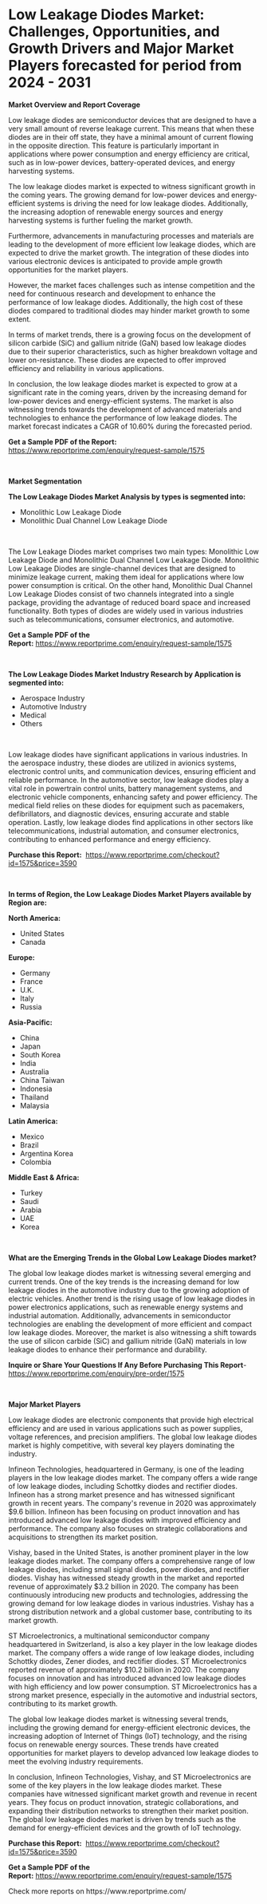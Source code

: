 <p><h1>Low Leakage Diodes Market: Challenges, Opportunities, and Growth Drivers and Major Market Players forecasted for period from 2024 - 2031</h1></p><p><strong>Market Overview and Report Coverage</strong></p>
<p><p>Low leakage diodes are semiconductor devices that are designed to have a very small amount of reverse leakage current. This means that when these diodes are in their off state, they have a minimal amount of current flowing in the opposite direction. This feature is particularly important in applications where power consumption and energy efficiency are critical, such as in low-power devices, battery-operated devices, and energy harvesting systems.</p><p>The low leakage diodes market is expected to witness significant growth in the coming years. The growing demand for low-power devices and energy-efficient systems is driving the need for low leakage diodes. Additionally, the increasing adoption of renewable energy sources and energy harvesting systems is further fueling the market growth.</p><p>Furthermore, advancements in manufacturing processes and materials are leading to the development of more efficient low leakage diodes, which are expected to drive the market growth. The integration of these diodes into various electronic devices is anticipated to provide ample growth opportunities for the market players.</p><p>However, the market faces challenges such as intense competition and the need for continuous research and development to enhance the performance of low leakage diodes. Additionally, the high cost of these diodes compared to traditional diodes may hinder market growth to some extent.</p><p>In terms of market trends, there is a growing focus on the development of silicon carbide (SiC) and gallium nitride (GaN) based low leakage diodes due to their superior characteristics, such as higher breakdown voltage and lower on-resistance. These diodes are expected to offer improved efficiency and reliability in various applications.</p><p>In conclusion, the low leakage diodes market is expected to grow at a significant rate in the coming years, driven by the increasing demand for low-power devices and energy-efficient systems. The market is also witnessing trends towards the development of advanced materials and technologies to enhance the performance of low leakage diodes. The market forecast indicates a CAGR of 10.60% during the forecasted period.</p></p>
<p><strong>Get a Sample PDF of the Report:</strong> <a href="https://www.reportprime.com/enquiry/request-sample/1575">https://www.reportprime.com/enquiry/request-sample/1575</a></p>
<p>&nbsp;</p>
<p><strong>Market Segmentation</strong></p>
<p><strong>The Low Leakage Diodes Market Analysis by types is segmented into:</strong></p>
<p><ul><li>Monolithic Low Leakage Diode</li><li>Monolithic Dual Channel Low Leakage Diode</li></ul></p>
<p>&nbsp;</p>
<p><p>The Low Leakage Diodes market comprises two main types: Monolithic Low Leakage Diode and Monolithic Dual Channel Low Leakage Diode. Monolithic Low Leakage Diodes are single-channel devices that are designed to minimize leakage current, making them ideal for applications where low power consumption is critical. On the other hand, Monolithic Dual Channel Low Leakage Diodes consist of two channels integrated into a single package, providing the advantage of reduced board space and increased functionality. Both types of diodes are widely used in various industries such as telecommunications, consumer electronics, and automotive.</p></p>
<p><strong>Get a Sample PDF of the Report:</strong>&nbsp;<a href="https://www.reportprime.com/enquiry/request-sample/1575">https://www.reportprime.com/enquiry/request-sample/1575</a></p>
<p>&nbsp;</p>
<p><strong>The Low Leakage Diodes Market Industry Research by Application is segmented into:</strong></p>
<p><ul><li>Aerospace Industry</li><li>Automotive Industry</li><li>Medical</li><li>Others</li></ul></p>
<p>&nbsp;</p>
<p><p>Low leakage diodes have significant applications in various industries. In the aerospace industry, these diodes are utilized in avionics systems, electronic control units, and communication devices, ensuring efficient and reliable performance. In the automotive sector, low leakage diodes play a vital role in powertrain control units, battery management systems, and electronic vehicle components, enhancing safety and power efficiency. The medical field relies on these diodes for equipment such as pacemakers, defibrillators, and diagnostic devices, ensuring accurate and stable operation. Lastly, low leakage diodes find applications in other sectors like telecommunications, industrial automation, and consumer electronics, contributing to enhanced performance and energy efficiency.</p></p>
<p><strong>Purchase this Report:</strong>&nbsp; <a href="https://www.reportprime.com/checkout?id=1575&price=3590">https://www.reportprime.com/checkout?id=1575&price=3590</a></p>
<p>&nbsp;</p>
<p><strong>In terms of Region, the Low Leakage Diodes Market Players available by Region are:</strong></p>
<p>
    <p> <strong> North America: </strong>
        <ul>
            <li>United States</li>
            <li>Canada</li>
        </ul>
        </p> 
    <p> <strong> Europe: </strong>
        <ul>
            <li>Germany</li>
            <li>France</li>
            <li>U.K.</li>
            <li>Italy</li>
            <li>Russia</li>
        </ul>
        </p> 
    <p> <strong> Asia-Pacific: </strong>
        <ul>
            <li>China</li>
            <li>Japan</li>
            <li>South Korea</li>
            <li>India</li>
            <li>Australia</li>
            <li>China Taiwan</li>
            <li>Indonesia</li>
            <li>Thailand</li>
            <li>Malaysia</li>
        </ul>
        </p> 
    <p> <strong> Latin America: </strong>
        <ul>
            <li>Mexico</li>
            <li>Brazil</li>
            <li>Argentina Korea</li>
            <li>Colombia</li>
        </ul>
        </p> 
    <p> <strong> Middle East & Africa: </strong>
        <ul>
            <li>Turkey</li>
            <li>Saudi</li>
            <li>Arabia</li>
            <li>UAE</li>
            <li>Korea</li>
        </ul>
    </p>
    </p>
<p>&nbsp;</p>
<p><strong>What are the Emerging Trends in the Global Low Leakage Diodes market?</strong></p>
<p><p>The global low leakage diodes market is witnessing several emerging and current trends. One of the key trends is the increasing demand for low leakage diodes in the automotive industry due to the growing adoption of electric vehicles. Another trend is the rising usage of low leakage diodes in power electronics applications, such as renewable energy systems and industrial automation. Additionally, advancements in semiconductor technologies are enabling the development of more efficient and compact low leakage diodes. Moreover, the market is also witnessing a shift towards the use of silicon carbide (SiC) and gallium nitride (GaN) materials in low leakage diodes to enhance their performance and durability.</p></p>
<p><strong>Inquire or Share Your Questions If Any Before Purchasing This Report</strong>- <a href="https://www.reportprime.com/enquiry/pre-order/1575">https://www.reportprime.com/enquiry/pre-order/1575</a></p>
<p>&nbsp;</p>
<p><strong>Major Market Players</strong></p>
<p><p>Low leakage diodes are electronic components that provide high electrical efficiency and are used in various applications such as power supplies, voltage references, and precision amplifiers. The global low leakage diodes market is highly competitive, with several key players dominating the industry.</p><p>Infineon Technologies, headquartered in Germany, is one of the leading players in the low leakage diodes market. The company offers a wide range of low leakage diodes, including Schottky diodes and rectifier diodes. Infineon has a strong market presence and has witnessed significant growth in recent years. The company's revenue in 2020 was approximately $9.6 billion. Infineon has been focusing on product innovation and has introduced advanced low leakage diodes with improved efficiency and performance. The company also focuses on strategic collaborations and acquisitions to strengthen its market position.</p><p>Vishay, based in the United States, is another prominent player in the low leakage diodes market. The company offers a comprehensive range of low leakage diodes, including small signal diodes, power diodes, and rectifier diodes. Vishay has witnessed steady growth in the market and reported revenue of approximately $3.2 billion in 2020. The company has been continuously introducing new products and technologies, addressing the growing demand for low leakage diodes in various industries. Vishay has a strong distribution network and a global customer base, contributing to its market growth.</p><p>ST Microelectronics, a multinational semiconductor company headquartered in Switzerland, is also a key player in the low leakage diodes market. The company offers a wide range of low leakage diodes, including Schottky diodes, Zener diodes, and rectifier diodes. ST Microelectronics reported revenue of approximately $10.2 billion in 2020. The company focuses on innovation and has introduced advanced low leakage diodes with high efficiency and low power consumption. ST Microelectronics has a strong market presence, especially in the automotive and industrial sectors, contributing to its market growth.</p><p>The global low leakage diodes market is witnessing several trends, including the growing demand for energy-efficient electronic devices, the increasing adoption of Internet of Things (IoT) technology, and the rising focus on renewable energy sources. These trends have created opportunities for market players to develop advanced low leakage diodes to meet the evolving industry requirements.</p><p>In conclusion, Infineon Technologies, Vishay, and ST Microelectronics are some of the key players in the low leakage diodes market. These companies have witnessed significant market growth and revenue in recent years. They focus on product innovation, strategic collaborations, and expanding their distribution networks to strengthen their market position. The global low leakage diodes market is driven by trends such as the demand for energy-efficient devices and the growth of IoT technology.</p></p>
<p><strong>Purchase this Report:</strong>&nbsp;&nbsp;<a href="https://www.reportprime.com/checkout?id=1575&price=3590">https://www.reportprime.com/checkout?id=1575&price=3590</a></p>
<p></p>
<p><strong>Get a Sample PDF of the Report:</strong>&nbsp;<a href="https://www.reportprime.com/enquiry/request-sample/1575">https://www.reportprime.com/enquiry/request-sample/1575</a></p>
<p>Check more reports on https://www.reportprime.com/</p>